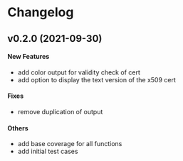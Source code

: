 # Changelog

## v0.2.0 (2021-09-30)

#### New Features

* add color output for validity check of cert
* add option to display the text version of the x509 cert
#### Fixes

* remove duplication of output
#### Others

* add base coverage for all functions
* add initial test cases
